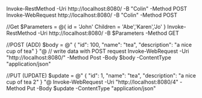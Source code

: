 Invoke-RestMethod -Uri http://localhost:8080/ -B "Colin" -Method POST
Invoke-WebRequest http://localhost:8080/ -B "Colin" -Method POST

//Get
$Parameters = @{
  id = 'John'
  Children = 'Abe','Karen','Jo'
}
Invoke-RestMethod -Uri http://localhost:8080/ -B $Parameters -Method GET


//POST (ADD) 
$body = @"
 {
     "id": 100,
     "name": "tea",
     "description": "a nice cup of tea"
 }
"@
// write data with POST request
Invoke-WebRequest -Uri "http://localhost:8080/" -Method Post -Body $body -ContentType "application/json"

//PUT (UPDATE)
$update = @"
 {
     "id": 1,
     "name": "tea",
     "description": "a nice cup of tea 2"
 }
"@
Invoke-WebRequest -Uri "http://localhost:8080/4" -Method Put -Body $update -ContentType "application/json"